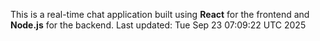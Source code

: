 This is a real-time chat application built using **React** for the frontend and **Node.js** for the backend.
Last updated: Tue Sep 23 07:09:22 UTC 2025
